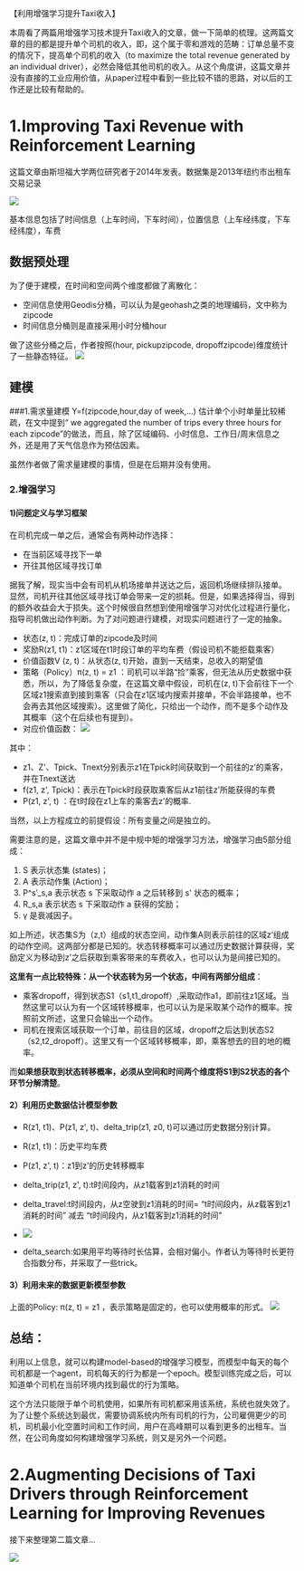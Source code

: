 【利用增强学习提升Taxi收入】

本周看了两篇用增强学习技术提升Taxi收入的文章，做一下简单的梳理。这两篇文章的目的都是提升单个司机的收入，即，这个属于零和游戏的范畴：订单总量不变的情况下，提高单个司机的收入（to maximize the total revenue generated by an individual driver），必然会降低其他司机的收入。从这个角度讲，这篇文章并没有直接的工业应用价值，从paper过程中看到一些比较不错的思路，对以后的工作还是比较有帮助的。

# 1.Improving Taxi Revenue with Reinforcement Learning
这篇文章由斯坦福大学两位研究者于2014年发表。数据集是2013年纽约市出租车交易记录

![](./pic/raw_data.jpg )

基本信息包括了时间信息（上车时间，下车时间），位置信息（上车经纬度，下车经纬度），车费

## 数据预处理

为了便于建模，在时间和空间两个维度都做了离散化：

* 空间信息使用Geodis分桶，可以认为是geohash之类的地理编码，文中称为zipcode
* 时间信息分桶则是直接采用小时分桶hour

做了这些分桶之后，作者按照(hour, pickupzipcode, dropoffzipcode)维度统计了一些静态特征。
![](./pic/preprocess.jpg)



## 建模

###1.需求量建模 Y=f(zipcode,hour,day of week,...)
估计单个小时单量比较稀疏，在文中提到“ we aggregated the number of trips every three hours for each zipcode”的做法，而且，除了区域编码、小时信息、工作日/周末信息之外，还是用了天气信息作为预估因素。

虽然作者做了需求量建模的事情，但是在后期并没有使用。

### 2.增强学习
#### 1)问题定义与学习框架
在司机完成一单之后，通常会有两种动作选择：

* 在当前区域寻找下一单
* 开往其他区域寻找订单

据我了解，现实当中会有司机从机场接单并送达之后，返回机场继续排队接单。 显然，司机开往其他区域寻找订单会带来一定的损耗。但是，如果选择得当，得到的额外收益会大于损失。这个时候很自然想到使用增强学习对优化过程进行量化，指导司机做出动作判断。为了对问题进行建模，对现实问题进行了一定的抽象。

* 状态(z, t)：完成订单的zipcode及时间
* 奖励R(z1, t1)：z1区域在t1时段订单的平均车费（假设司机不能拒载乘客）
* 价值函数V (z, t)：从状态(z, t)开始，直到一天结束，总收入的期望值
* 策略（Policy）π(z, t) = z1 ：司机可以半路“捡”乘客，但无法从历史数据中获悉，所以，为了降低复杂度，在这篇文章中假设，司机在(z, t)下会前往下一个区域z1搜索直到接到乘客（只会在z1区域内搜索并接单，不会半路接单，也不会再去其他区域搜索）。这里做了简化，只给出一个动作，而不是多个动作及其概率（这个在后续也有提到）。
* 对应价值函数：
![](./pic/value_function.jpg)

其中：

* z1、Z'、Tpick、Tnext分别表示z1在Tpick时间获取到一个前往的z’的乘客，并在Tnext送达
* f(z1, z', Tpick)：表示在Tpick时段获取乘客后从z1前往z’所能获得的车费
* P(z1, z', t) ：在t时段在z1上车的乘客去z’的概率.

当然，以上方程成立的前提假设：所有变量之间是独立的。

需要注意的是，这篇文章中并不是中规中矩的增强学习方法，增强学习由5部分组成：

1. S 表示状态集 (states)；
2. A 表示动作集 (Action)；
3. P^s′_s,a 表示状态 s 下采取动作 a 之后转移到 s' 状态的概率；
4. R_s,a 表示状态 s 下采取动作 a 获得的奖励；
5. γ 是衰减因子。

如上所述，状态集S为（z,t）组成的状态空间，动作集A则表示前往的区域z‘组成的动作空间。这两部分都是已知的。状态转移概率可以通过历史数据计算获得，奖励定义为移动到z’之后获取到乘客带来的车费收入，也可以认为是间接已知的。

**这里有一点比较特殊：从一个状态转为另一个状态，中间有两部分组成**：

* 乘客dropoff，得到状态S1（s1,t1_dropoff）,采取动作a1，即前往z1区域。当然这里可以认为有一个区域转移概率，也可以认为是采取某个动作的概率。按照前文所述，这里只会输出一个动作。
* 司机在搜索区域获取一个订单，前往目的区域，dropoff之后达到状态S2（s2,t2_dropoff）。这里又有一个区域转移概率，即，乘客想去的目的地的概率。

而**如果想获取到状态转移概率，必须从空间和时间两个维度将S1到S2状态的各个环节分解清楚**。


#### 2）利用历史数据估计模型参数

* R(z1, t1)、P(z1, z', t)、delta_trip(z1, z0, t)可以通过历史数据分别计算。
* R(z1, t1)：历史平均车费
* P(z1, z', t)：z1到z’的历史转移概率
* delta_trip(z1, z', t):t时间段内，从z1载客到z1消耗的时间
* delta_travel:t时间段内，从z空驶到z1消耗的时间= “t时间段内，从z载客到z1消耗的时间” 减去 “t时间段内，从z1载客到z1消耗的时间”
* ![](./pic/delta_travel.jpg)


* delta_search:如果用平均等待时长估算，会相对偏小。作者认为等待时长更符合指数分布，并采取了一些trick。

#### 3）利用未来的数据更新模型参数


上面的Policy: π(z, t) = z1 ，表示策略是固定的，也可以使用概率的形式。
![](./pic/value_function_improve.jpg)

## 总结：

利用以上信息，就可以构建model-based的增强学习模型，而模型中每天的每个司机都是一个agent，司机每天的行为都是一个epoch。模型训练完成之后，可以知道单个司机在当前环境内找到最优的行为策略。

这个方法只能限于单个司机使用，如果所有司机都采用该系统，系统也就失效了。为了让整个系统达到最优，需要协调系统内所有司机的行为，公司雇佣更少的司机，司机最小化空置时间和工作时间，用户在高峰期可以看到更多的出租车。当然，在公司角度如何构建增强学习系统，则又是另外一个问题。


# 2.Augmenting Decisions of Taxi Drivers through Reinforcement Learning for Improving Revenues

接下来整理第二篇文章...


![](./pic/cruising_trajectory.jpg )


